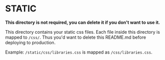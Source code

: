 # STATIC

**This directory is not required, you can delete it if you don't want to use it.**

This directory contains your static css files.
Each file inside this directory is mapped to `/css/`.
Thus you'd want to delete this README.md before deploying to production.

Example: `/static/css/libraries.css` is mapped as `/css/libraries.css`.
